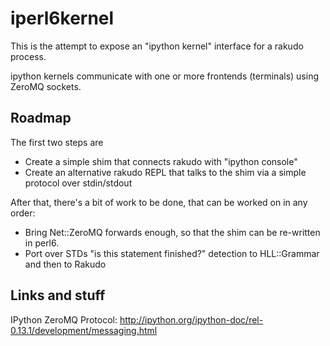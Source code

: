 iperl6kernel
============

This is the attempt to expose an "ipython kernel" interface for a rakudo process.

ipython kernels communicate with one or more frontends (terminals) using ZeroMQ sockets.

Roadmap
-------

The first two steps are

 - Create a simple shim that connects rakudo with "ipython console"
 - Create an alternative rakudo REPL that talks to the shim via a simple protocol over stdin/stdout

After that, there's a bit of work to be done, that can be worked on in any order:

 - Bring Net::ZeroMQ forwards enough, so that the shim can be re-written in perl6.
 - Port over STDs "is this statement finished?" detection to HLL::Grammar and then to Rakudo


Links and stuff
---------------

IPython ZeroMQ Protocol: http://ipython.org/ipython-doc/rel-0.13.1/development/messaging.html
